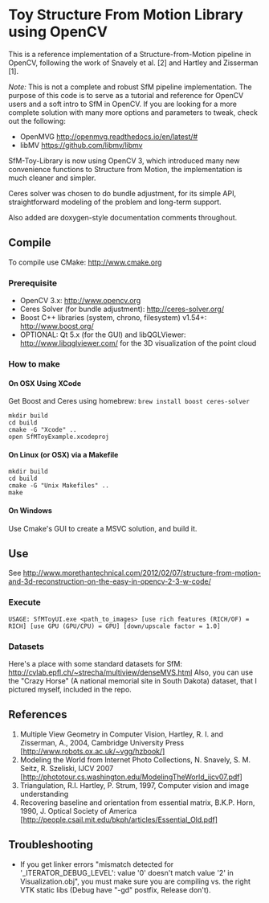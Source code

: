 # Toy Structure From Motion Library using OpenCV

This is a reference implementation of a Structure-from-Motion pipeline in OpenCV, following the work of Snavely et al. [2] and Hartley and Zisserman [1].

*Note:* This is not a complete and robust SfM pipeline implementation. The purpose of this code is to serve as a tutorial and reference for OpenCV users and a soft intro to SfM in OpenCV. If you are looking for a more complete solution with many more options and parameters to tweak, check out the following:

 * OpenMVG http://openmvg.readthedocs.io/en/latest/#
 * libMV https://github.com/libmv/libmv

SfM-Toy-Library is now using OpenCV 3, which introduced many new convenience functions to Structure from Motion, the implementation is much cleaner and simpler. 

Ceres solver was chosen to do bundle adjustment, for its simple API, straightforward modeling of the problem and long-term support.

Also added are doxygen-style documentation comments throughout.

## Compile

To compile use CMake: http://www.cmake.org

### Prerequisite
- OpenCV 3.x: http://www.opencv.org
- Ceres Solver (for bundle adjustment): http://ceres-solver.org/
- Boost C++ libraries (system, chrono, filesystem) v1.54+: http://www.boost.org/
- OPTIONAL: Qt 5.x (for the GUI) and libQGLViewer: http://www.libqglviewer.com/ for the 3D visualization of the point cloud

### How to make

#### On OSX Using XCode

Get Boost and Ceres using homebrew: `brew install boost ceres-solver`

	mkdir build
	cd build
	cmake -G "Xcode" ..
	open SfMToyExample.xcodeproj
	
#### On Linux (or OSX) via a Makefile

	mkdir build
	cd build
	cmake -G "Unix Makefiles" ..
	make 

#### On Windows

Use Cmake's GUI to create a MSVC solution, and build it.

## Use

See http://www.morethantechnical.com/2012/02/07/structure-from-motion-and-3d-reconstruction-on-the-easy-in-opencv-2-3-w-code/

### Execute

	USAGE: SfMToyUI.exe <path_to_images> [use rich features (RICH/OF) = RICH] [use GPU (GPU/CPU) = GPU] [down/upscale factor = 1.0]

### Datasets

Here's a place with some standard datasets for SfM: http://cvlab.epfl.ch/~strecha/multiview/denseMVS.html
Also, you can use the "Crazy Horse" (A national memorial site in South Dakota) dataset, that I pictured myself, included in the repo.

## References

1. Multiple View Geometry in Computer Vision, Hartley, R. I. and Zisserman, A., 2004, Cambridge University Press [http://www.robots.ox.ac.uk/~vgg/hzbook/]
2. Modeling the World from Internet Photo Collections, N. Snavely, S. M. Seitz, R. Szeliski, IJCV 2007 [http://phototour.cs.washington.edu/ModelingTheWorld_ijcv07.pdf]
3. Triangulation, R.I. Hartley, P. Strum, 1997, Computer vision and image understanding
4. Recovering baseline and orientation from essential matrix, B.K.P. Horn, 1990, J. Optical Society of America [http://people.csail.mit.edu/bkph/articles/Essential_Old.pdf]

## Troubleshooting

- If you get linker errors "mismatch detected for '_ITERATOR_DEBUG_LEVEL': value '0' doesn't match value '2' in Visualization.obj", you must make sure you are compiling vs. the right VTK static libs (Debug have "-gd" postfix, Release don't).

